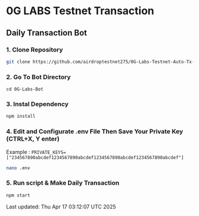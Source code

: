 # 0G LABS Testnet Transaction 

## Daily Transaction Bot


### 1. Clone Repository

```bash
git clone https://github.com/airdroptestnet275/0G-Labs-Testnet-Auto-Tx-Bot.git
```

### 2. Go To Bot Directory
```
cd 0G-Labs-Bot
```

### 3. Instal Dependency

```bash
npm install
```

### 4. Edit and Configurate .env File Then Save Your Private Key (CTRL+X, Y enter)
Example : `PRIVATE_KEYS=["234567890abcdef1234567890abcdef1234567890abcdef1234567890abcdef"]`
```bash
nano .env
```

### 5. Run script & Make Daily Transaction

```bash
npm start
```

Last updated: Thu Apr 17 03:12:07 UTC 2025
